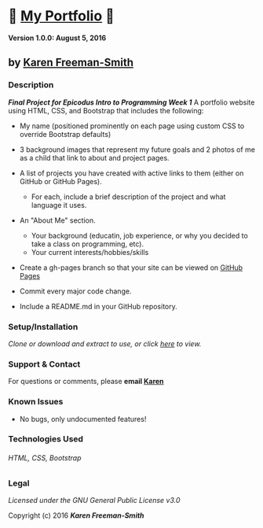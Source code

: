# :file_folder: [My Portfolio](http://karenfreemansmith.github.io/myportfolio) :file_folder:


__Version 1.0.0: August 5, 2016__
## by [Karen Freeman-Smith](http://karenfreemansmith.github.io)

### Description
__*Final Project for Epicodus Intro to Programming Week 1*__
A portfolio website using HTML, CSS, and Bootstrap that includes the following:
* My name (positioned prominently on each page using custom CSS to override Bootstrap defaults)
* 3 background images that represent my future goals and 2 photos of me as a child that link to about and project pages.


* A list of projects you have created with active links to them (either on GitHub or GitHub Pages).
  * For each, include a brief description of the project and what language it uses.

* An "About Me" section.
  * Your background (educatin, job experience, or why you decided to take a class on programming, etc).
  * Your current interests/hobbies/skills

* Create a gh-pages branch so that your site can be viewed on [GitHub Pages](http://karenfreemansmith.github.io/myportfolio)

* Commit every major code change.
* Include a README.md in your GitHub repository.

### Setup/Installation
*Clone or download and extract to use, or click [here](http://karenfreemansmith.github.io/myportfolio) to view.*

### Support & Contact
For questions or comments, please __email [Karen](karenfreemansmith@gmail.com)__

### Known Issues
* No bugs, only undocumented features!

### Technologies Used
###### HTML, CSS, Bootstrap

### Legal
*Licensed under the GNU General Public License v3.0*

Copyright (c) 2016 **_Karen Freeman-Smith_**
